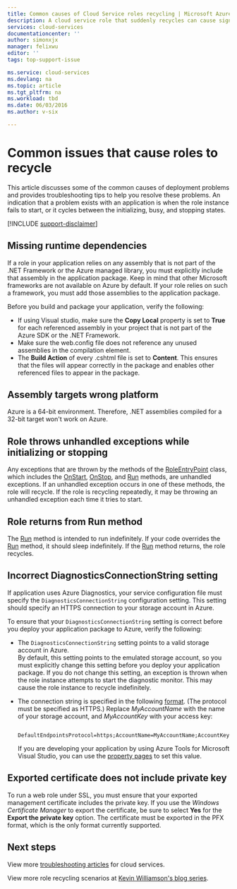 ```yaml
---
title: Common causes of Cloud Service roles recycling | Microsoft Azure
description: A cloud service role that suddenly recycles can cause significant downtime. Here are some common issues that cause roles to be recycled, which may help you reduce downtime.
services: cloud-services
documentationcenter: ''
author: simonxjx
manager: felixwu
editor: ''
tags: top-support-issue

ms.service: cloud-services
ms.devlang: na
ms.topic: article
ms.tgt_pltfrm: na
ms.workload: tbd
ms.date: 06/03/2016
ms.author: v-six

---
```

# Common issues that cause roles to recycle
This article discusses some of the common causes of deployment problems and provides troubleshooting tips to help you resolve these problems. An indication that a problem exists with an application is when the role instance fails to start, or it cycles between the initializing, busy, and stopping states.

[!INCLUDE [support-disclaimer](../../includes/support-disclaimer.md)]

## Missing runtime dependencies
If a role in your application relies on any assembly that is not part of the .NET Framework or the Azure managed library, you must explicitly include that assembly in the application package. Keep in mind that other Microsoft frameworks are not available on Azure by default. If your role relies on such a framework, you must add those assemblies to the application package.

Before you build and package your application, verify the following:

* If using Visual studio, make sure the **Copy Local** property is set to **True** for each referenced assembly in your project that is not part of the Azure SDK or the .NET Framework.
* Make sure the web.config file does not reference any unused assemblies in the compilation element.
* The **Build Action** of every .cshtml file is set to **Content**. This ensures that the files will appear correctly in the package and enables other referenced files to appear in the package.

## Assembly targets wrong platform
Azure is a 64-bit environment. Therefore, .NET assemblies compiled for a 32-bit target won't work on Azure.

## Role throws unhandled exceptions while initializing or stopping
Any exceptions that are thrown by the methods of the [RoleEntryPoint](https://msdn.microsoft.com/library/microsoft.windowsazure.serviceruntime.roleentrypoint.aspx) class, which includes the [OnStart](https://msdn.microsoft.com/library/microsoft.windowsazure.serviceruntime.roleentrypoint.onstart.aspx), [OnStop](https://msdn.microsoft.com/library/microsoft.windowsazure.serviceruntime.roleentrypoint.onstop.aspx), and [Run](https://msdn.microsoft.com/library/microsoft.windowsazure.serviceruntime.roleentrypoint.run.aspx) methods, are unhandled exceptions. If an unhandled exception occurs in one of these methods, the role will recycle. If the role is recycling repeatedly, it may be throwing an unhandled exception each time it tries to start.

## Role returns from Run method
The [Run](https://msdn.microsoft.com/library/microsoft.windowsazure.serviceruntime.roleentrypoint.run.aspx) method is intended to run indefinitely. If your code overrides the [Run](https://msdn.microsoft.com/library/microsoft.windowsazure.serviceruntime.roleentrypoint.run.aspx) method, it should sleep indefinitely. If the [Run](https://msdn.microsoft.com/library/microsoft.windowsazure.serviceruntime.roleentrypoint.run.aspx) method returns, the role recycles.

## Incorrect DiagnosticsConnectionString setting
If application uses Azure Diagnostics, your service configuration file must specify the `DiagnosticsConnectionString` configuration setting. This setting should specify an HTTPS connection to your storage account in Azure.

To ensure that your `DiagnosticsConnectionString` setting is correct before you deploy your application package to Azure, verify the following:  

* The `DiagnosticsConnectionString` setting points to a valid storage account in Azure.  
  By default, this setting points to the emulated storage account, so you must explicitly change this setting before you deploy your application package. If you do not change this setting, an exception is thrown when the role instance attempts to start the diagnostic monitor. This may cause the role instance to recycle indefinitely.
* The connection string is specified in the following [format](../storage/storage-configure-connection-string.md). (The protocol must be specified as HTTPS.) Replace *MyAccountName* with the name of your storage account, and *MyAccountKey* with your access key:    
  
        DefaultEndpointsProtocol=https;AccountName=MyAccountName;AccountKey=MyAccountKey
  
  If you are developing your application by using Azure Tools for Microsoft Visual Studio, you can use the [property pages](https://msdn.microsoft.com/library/ee405486) to set this value.

## Exported certificate does not include private key
To run a web role under SSL, you must ensure that your exported management certificate includes the private key. If you use the *Windows Certificate Manager* to export the certificate, be sure to select **Yes** for the **Export the private key** option. The certificate must be exported in the PFX format, which is the only format currently supported.

## Next steps
View more [troubleshooting articles](https://azure.microsoft.com/documentation/articles/?tag=top-support-issue&product=cloud-services) for cloud services.

View more role recycling scenarios at [Kevin Williamson's blog series](http://blogs.msdn.com/b/kwill/archive/2013/08/09/windows-azure-paas-compute-diagnostics-data.aspx).

[RoleEntryPoint]: https://msdn.microsoft.com/library/microsoft.windowsazure.serviceruntime.roleentrypoint.aspx
[OnStart]: https://msdn.microsoft.com/library/microsoft.windowsazure.serviceruntime.roleentrypoint.onstart.aspx
[OnStop]: https://msdn.microsoft.com/library/microsoft.windowsazure.serviceruntime.roleentrypoint.onstop.aspx
[Run]: https://msdn.microsoft.com/library/microsoft.windowsazure.serviceruntime.roleentrypoint.run.aspx
